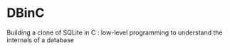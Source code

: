 # DBinC

Building a clone of SQLite in C : low-level programming to understand the internals of a database
